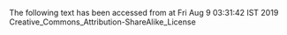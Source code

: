 The following text has been accessed from at Fri Aug 9 03:31:42 IST 2019
Creative_Commons_Attribution-ShareAlike_License

